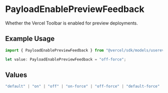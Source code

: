# PayloadEnablePreviewFeedback

Whether the Vercel Toolbar is enabled for preview deployments.

## Example Usage

```typescript
import { PayloadEnablePreviewFeedback } from "@vercel/sdk/models/userevent.js";

let value: PayloadEnablePreviewFeedback = "off-force";
```

## Values

```typescript
"default" | "on" | "off" | "on-force" | "off-force" | "default-force"
```